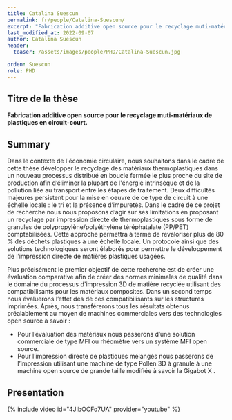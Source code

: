 ```yaml
---
title: Catalina Suescun
permalink: fr/people/Catalina-Suescun/
excerpt: "Fabrication additive open source pour le recyclage muti-matériaux de plastiques en circuit-court"
last_modified_at: 2022-09-07
author: Catalina Suescun
header:
  teaser: /assets/images/people/PHD/Catalina-Suescun.jpg

orden: Suescun
role: PHD
---
```


## Titre de la thèse

**Fabrication additive open source pour le recyclage muti-matériaux de plastiques en circuit-court.**

## Summary

Dans le contexte de l'économie circulaire, nous souhaitons dans le cadre de cette thèse développer le recyclage des matériaux thermoplastiques dans un nouveau processus distribué en boucle fermée le plus proche du site de production afin d’éliminer la plupart de l'énergie intrinsèque et de la pollution liée au transport entre les étapes de traitement. Deux difficultés majeures persistent pour la mise en oeuvre de ce type de circuit à une échelle locale : le tri et la présence d’impuretés. Dans le cadre de ce projet de recherche nous nous proposons d’agir sur ses limitations en proposant un recyclage par impression directe de thermoplastiques sous forme de granules de polypropylène/polyéthylène téréphatalate (PP/PET) comptabilisées. Cette approche permettra à terme de revaloriser plus de 80 % des déchets plastiques à une échelle locale.
Un protocole ainsi  que des solutions technologiques seront élaborés pour permettre le développement de l’impression  directe de matières plastiques usagées.

Plus précisément le premier objectif de cette recherche est de  créer une évaluation comparative afin de créer des normes minimales de qualité dans le domaine du
processus d'impression 3D de matière recyclée utilisant des compatibilisants pour les matériaux composites. Dans un second temps nous évaluerons l’effet des de ces compatibilisants sur les structures imprimées.  Après, nous transférerons tous les résultats obtenus préalablement au moyen de machines commerciales vers des technologies open source à savoir :

- Pour l’évaluation des matériaux nous passerons d’une solution commerciale de type MFI ou rhéomètre vers un système MFI open source.
- Pour l’impression directe de plastiques mélangés nous passerons de l’impression utilisant une machine de type Pollen 3D à granule à une machine open source de grande taille modifiée à savoir la Gigabot X .


## Presentation

{% include video id="4JIbOCFo7UA" provider="youtube" %}
